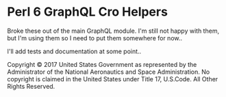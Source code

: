 Perl 6 GraphQL Cro Helpers
==========================

Broke these out of the main GraphQL module.  I'm still not happy with
them, but I'm using them so I need to put them somewhere for now..

I'll add tests and documentation at some point..

Copyright © 2017 United States Government as represented by the
Administrator of the National Aeronautics and Space Administration.
No copyright is claimed in the United States under Title 17,
U.S.Code. All Other Rights Reserved.

